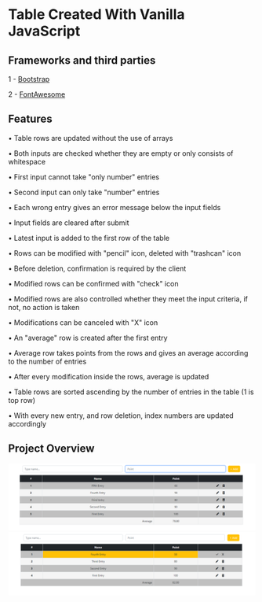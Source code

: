 # Table Created With Vanilla JavaScript

## Frameworks and third parties

1 - [Bootstrap](https://getbootstrap.com)

2 - [FontAwesome](fontawesome.com)

## Features

• Table rows are updated without the use of arrays

• Both inputs are checked whether they are empty or only consists of whitespace

• First input cannot take "only number" entries

• Second input can only take "number" entries

• Each wrong entry gives an error message below the input fields

• Input fields are cleared after submit

• Latest input is added to the first row of the table

• Rows can be modified with "pencil" icon, deleted with "trashcan" icon

• Before deletion, confirmation is required by the client

• Modified rows can be confirmed with "check" icon

• Modified rows are also controlled whether they meet the input criteria, if not, no action is taken

• Modifications can be canceled with "X" icon

• An "average" row is created after the first entry

• Average row takes points from the rows and gives an average according to the number of entries

• After every modification inside the rows, average is updated

• Table rows are sorted ascending by the number of entries in the table (1 is top row)

• With every new entry, and row deletion, index numbers are updated accordingly

## Project Overview

![Project Overview 1](img/project-overview-1.png)
![Project Overview 2](img/project-overview-2.png)
